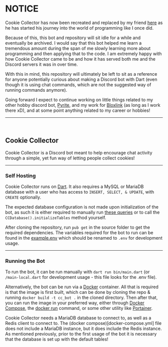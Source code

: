 # NOTICE

Cookie Collector has now been recreated and replaced by my friend [here](https://github.com/MrCookieBot/MrCookie) as he has started his journey
into the world of programming like I once did.

Because of this, this bot and repository will sit idle for a while and eventually be archived. I would say that this bot helped me learn a tremendous amount
during the span of me slowly learning more about programming and then applying that to the code. I am extremely happy with how Cookie Collector came to be
and how it has served both me and the Discord servers it was in over time.

With this in mind, this repository will ultimately be left to sit as a reference for anyone potentially curious about making a Discord bot with Dart (even though 
it is using chat commands, which are not the suggested way of running commands anymore).

Going forward I expect to continue working on little things related to my other hobby discord bot, [Pyrite](https://github.com/Pyrite-X/Pyrite), 
and my work for [Bloxlink](https://github.com/bloxlink/) (as long as I work there xD), and at some point anything related to my career or hobbies!

---
<br>

## **Cookie Collector**

Cookie Collector is a Discord bot meant to help encourage chat activity through a simple, yet fun
way of letting people collect cookies!

---

### **Self Hosting**

Cookie Collector runs on [Dart](https://dart.dev).
It also requires a MySQL or MariaDB database with a user who has access to `INSERT, SELECT, & UPDATE`, with `CREATE` optionally.

The expected database configuration is not made upon initialization of the bot, as such it is either required to manually run [these queries](https://github.com/One-Nub/cookie-collector-bot/blob/master/lib/src/core/CCDatabase.dart#L34)
or to call the `CCDatabase().initializeTables` method yourself.

After cloning the repository, run `pub get` in the source folder to get the required dependencies. The variables required for the bot to run can be found in the [example.env](https://github.com/One-Nub/cookie-collector-bot/blob/master/bin/example.env)
which should be renamed to `.env` for development usage.

--- 
### **Running the Bot**

To run the bot, it can be run manually with `dart run bin/main.dart` (or `/main-local.dart` for development usage - this file looks for the .env file).

Alternatively, the bot can be run via a [Docker](https://www.docker.com/) container. All that is required is that the image is first built, which can be done by cloning the repo & running `docker build -t cc_bot .` in the cloned directory. Then after that, you can run the image in your preferred way, either through [Docker Compose](https://docs.docker.com/compose/), the [docker run](https://docs.docker.com/engine/reference/run/) command, or some other utility like [Portainer](https://www.portainer.io/).

Cookie Collector needs a MariaDB database to connect to, as well as a Redis client to connect to. The (docker compose)[docker-compose.yml] file does not include a MariaDB instance, 
but it does include the Redis instance. As mentioned previously, prior to the first usage of the bot it is necessary that the database is set up with the default tables!
